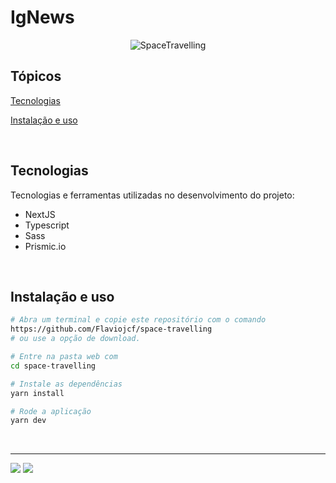 # IgNews

<p align="center">
  <img src="/public/images/SpaceTravelling.png" alt="SpaceTravelling">
</p>

## Tópicos 

[Tecnologias](#tecnologias)

[Instalação e uso](#instalação-e-uso)


<br>

## Tecnologias

Tecnologias e ferramentas utilizadas no desenvolvimento do projeto:

- NextJS
- Typescript
- Sass
- Prismic.io


<br>

## Instalação e uso

```bash
# Abra um terminal e copie este repositório com o comando
https://github.com/Flaviojcf/space-travelling
# ou use a opção de download.

# Entre na pasta web com 
cd space-travelling

# Instale as dependências
yarn install

# Rode a aplicação
yarn dev
```

<br>




---
  <div> 
  <a href = "mailto:fjcf@Poli.br"><img src="https://img.shields.io/badge/-Gmail-%23333?style=for-the-badge&logo=gmail&logoColor=white" target="_blank"></a>
  <a href="https://www.linkedin.com/in/fl%C3%A1vio-jcosta" target="_blank"><img src="https://img.shields.io/badge/-LinkedIn-%230077B5?style=for-the-badge&logo=linkedin&logoColor=white" target="_blank"></a> 
</div>